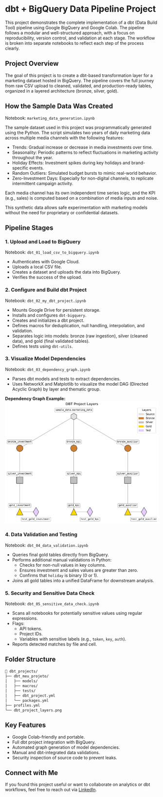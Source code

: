 # dbt + BigQuery Data Pipeline Project

This project demonstrates the complete implementation of a dbt (Data Build Tool) pipeline using Google BigQuery and Google Colab. The pipeline follows a modular and well-structured approach, with a focus on reproducibility, version control, and validation at each stage. The workflow is broken into separate notebooks to reflect each step of the process clearly.

## Project Overview

The goal of this project is to create a dbt-based transformation layer for a marketing dataset hosted in BigQuery. The pipeline covers the full journey from raw CSV upload to cleaned, validated, and production-ready tables, organized in a layered architecture (bronze, silver, gold).

## How the Sample Data Was Created

Notebook: `marketing_data_generation.ipynb`

The sample dataset used in this project was programmatically generated using the Python. The script simulates two years of daily marketing data across multiple media channels with the following features:

- Trends: Gradual increase or decrease in media investments over time.
- Seasonality: Periodic patterns to reflect fluctuations in marketing activity throughout the year.
- Holiday Effects: Investment spikes during key holidays and brand-specific events.
- Random Outliers: Simulated budget bursts to mimic real-world behavior.
- Zero-Investment Days: Especially for non-digital channels, to replicate intermittent campaign activity.

Each media channel has its own independent time series logic, and the KPI (e.g., sales) is computed based on a combination of media inputs and noise.

This synthetic data allows safe experimentation with marketing models without the need for proprietary or confidential datasets.

## Pipeline Stages

### 1. Upload and Load to BigQuery
Notebook: `dbt_01_load_csv_to_bigquery.ipynb`  
- Authenticates with Google Cloud.
- Uploads a local CSV file.
- Creates a dataset and uploads the data into BigQuery.
- Verifies the success of the upload.

### 2. Configure and Build dbt Project
Notebook: `dbt_02_my_dbt_project.ipynb`  
- Mounts Google Drive for persistent storage.
- Installs and configures `dbt-bigquery`.
- Creates and initializes a dbt project.
- Defines macros for deduplication, null handling, interpolation, and validation.
- Separates logic into models: bronze (raw ingestion), silver (cleaned data), and gold (final validated tables).
- Defines tests using `dbt-utils`.

### 3. Visualize Model Dependencies
Notebook: `dbt_03_dependency_graph.ipynb`  
- Parses dbt models and tests to extract dependencies.
- Uses NetworkX and Matplotlib to visualize the model DAG (Directed Acyclic Graph) by layer and thematic group.

**Dependency Graph Example:**  
![DBT Project Layers](dbt_project_layers.png)

### 4. Data Validation and Testing
Notebook: `dbt_04_data_validation.ipynb`  
- Queries final gold tables directly from BigQuery.
- Performs additional manual validations in Python:
  - Checks for non-null values in key columns.
  - Ensures investment and sales values are greater than zero.
  - Confirms that `holiday` is binary (0 or 1).
- Joins all gold tables into a unified DataFrame for downstream analysis.

### 5. Security and Sensitive Data Check
Notebook: `dbt_05_sensitive_data_check.ipynb`  
- Scans all notebooks for potentially sensitive values using regular expressions.
- Flags:
  - API tokens.
  - Project IDs.
  - Variables with sensitive labels (e.g., `token`, `key`, `auth`).
- Reports detected matches by file and cell.

## Folder Structure

```
📂 dbt_projects/
├── dbt_meu_projeto/
│   ├── models/
│   ├── macros/
│   ├── tests/
│   ├── dbt_project.yml
│   └── packages.yml
├── profiles.yml
└── dbt_project_layers.png
```

## Key Features

- Google Colab-friendly and portable.
- Full dbt project integration with BigQuery.
- Automated graph generation of model dependencies.
- Manual and dbt-integrated data validations.
- Security inspection of source code to prevent leaks.

## Connect with Me

If you found this project useful or want to collaborate on analytics or dbt workflows, feel free to reach out via [LinkedIn](https://www.linkedin.com/in/nathanferig/).

